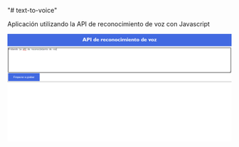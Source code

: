 "# text-to-voice" 

Aplicación utilizando la API de reconocimiento de voz con Javascript

![alt text](https://github.com/EladioRocha/text-to-voice/blob/master/example.png)
